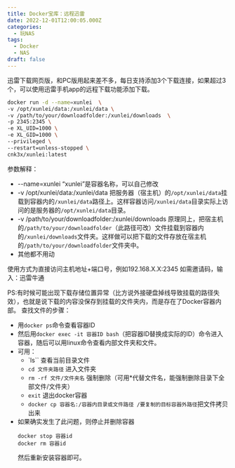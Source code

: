 ```yaml
---
title: Docker宝库：远程迅雷
date: 2022-12-01T12:00:05.000Z
categories:
  - 玩NAS
tags:
  - Docker
  - NAS
draft: false
---
```


迅雷下载网页版，和PC版用起来差不多，每日支持添加3个下载连接，如果超过3个，可以使用迅雷手机app的远程下载功能添加下载。
```bash
docker run -d --name=xunlei  \
-v /opt/xunlei/data:/xunlei/data \
-v /path/to/your/downloadfolder:/xunlei/downloads  \
-p 2345:2345 \
-e XL_UID=1000 \
-e XL_GID=1000 \
--privileged \
--restart=unless-stopped \
cnk3x/xunlei:latest

```
参数解释：
+ --name=xunlei “xunlei”是容器名称，可以自己修改
+ -v /opt/xunlei/data:/xunlei/data  把服务器（宿主机）的`/opt/xunlei/data`挂载到容器内的`/xunlei/data`路径上。这样容器访问`/xunlei/data`目录实际上访问的是服务器的`/opt/xunlei/data`目录。
+ -v /path/to/your/downloadfolder:/xunlei/downloads  原理同上，把宿主机的`/path/to/your/downloadfolder`（此路径可改）文件挂载到容器内的`/xunlei/downloads`文件夹。这样做可以把下载的文件存放在宿主机的`/path/to/your/downloadfolder`文件夹中。
+ 其他都不用动

使用方式为直接访问主机地址+端口号，例如192.168.X.X:2345
如需邀请码，输入：迅雷牛通

PS:有时候可能出现下载存储位置异常（比方说外接硬盘掉线导致挂载的路径失效），也就是说下载的内容没保存到挂载的文件夹内，而是存在了Docker容器内部。
查找文件的步骤：
+ 用`docker ps`命令查看容器ID
+ 然后用`docker exec -it 容器ID bash`（把容器ID替换成实际的ID）命令进入容器，随后可以用linux命令查看内部文件夹和文件。
+ 可用：
  + `ls`` 查看当前目录文件
  + `cd 文件夹路径` 进入文件夹
  + `rm -rf 文件/文件夹名` 强制删除（可用*代替文件名，能强制删除目录下全部文件/文件夹）
  + `exit` 退出docker容器
  + `docker cp 容器名:/容器内目录或文件路径 /要复制的目标容器外路径`把文件拷贝出来
+ 如果确实发生了此问题，则停止并删除容器
  ```
  docker stop 容器id
  docker rm 容器id
  ```
  然后重新安装容器即可。

<!--自用
docker run -d \
--name=xunlei  \
-v /opt/xunlei/data:/xunlei/data \
-v /srv/dev-disk-by-uuid-1ad0ebcf-0133-47df-af50-2cb54d10baa6/downloads:/xunlei/downloads  \
-p 2350:2345 \
--privileged \
--restart=unless-stopped \
cnk3x/xunlei:latest
-->
